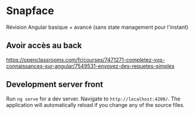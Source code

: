 # Snapface

Révision Angular basique + avancé (sans state management pour l'instant)

## Avoir accès au back

https://openclassrooms.com/fr/courses/7471271-completez-vos-connaissances-sur-angular/7549531-envoyez-des-requetes-simples

## Development server front

Run `ng serve` for a dev server. Navigate to `http://localhost:4200/`. The application will automatically reload if you
change any of the source files.

